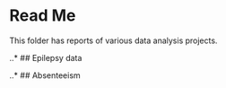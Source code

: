 # Read Me

This folder has reports of various data analysis projects.

..* ## Epilepsy data

..* ## Absenteeism
